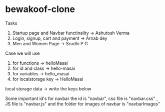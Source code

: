 # bewakoof-clone

Tasks
1. Startup page and Navbar functinality   -> Ashutosh Verma
2. Login, signup, cart and payment  ->  Arnab dey
3. Men and Women Page  -> Srudhi P G

Case we will use
1. for functions -> helloMasai
2. for id and class -> hello-masai
3. for variables -> hello_masai
4. for localstorage key -> HelloMasai

local storage data -> write the keys below



Some important id's
for navbar the id is "navbar", css file is "navbar.css" , JS file is "navbar.js" and the folder for images of navbar is "navbarImages"
